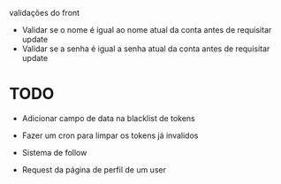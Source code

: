 

validações do front

- Validar se o nome é igual ao nome atual da conta antes de requisitar update
- Validar se a senha é igual a senha atual da conta antes de requisitar update


# TODO
- Adicionar campo de data na blacklist de tokens
- Fazer um cron para limpar os tokens já invalidos

- Sistema de follow
- Request da página de perfil de um user